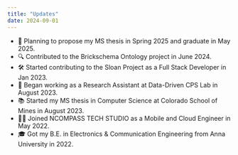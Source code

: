 ```yaml
---
title: "Updates"
date: 2024-09-01
---
```


- 🎯 Planning to propose my MS thesis in Spring 2025 and graduate in May 2025.
- 🔍 Contributed to the Brickschema Ontology project in June 2024.
- 🛠 Started contributing to the Sloan Project as a Full Stack Developer in Jan 2023.
- 🔬 Began working as a Research Assistant at Data-Driven CPS Lab in August 2023.
- 📚 Started my MS thesis in Computer Science at Colorado School of Mines in August 2023.
- 👩‍💻 Joined NCOMPASS TECH STUDIO as a Mobile and Cloud Engineer in May 2022.
- 🎓 Got my B.E. in Electronics & Communication Engineering from Anna University in 2022.
